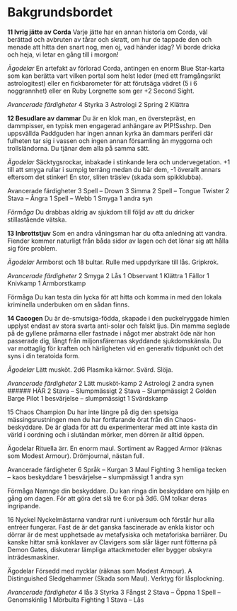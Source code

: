 # Bakgrundsbordet

**11 Ivrig jätte av Corda**
Varje jätte har en annan historia om Corda, väl berättad och avbruten av tårar och skratt, om hur de tappade den och menade att hitta den snart nog, men oj, vad händer idag? Vi borde dricka och heja, vi letar en gång till i morgon!

*Ägodelar*
En artefakt av förlorad Corda, antingen en enorm Blue Star-karta som kan berätta vart vilken portal som helst leder (med ett framgångsrikt astrologitest) eller en fickbarometer för att förutsäga vädret (5 i 6 noggrannhet) eller en Ruby Lorgnette som ger +2 Second Sight.

*Avancerade färdigheter*
4 Styrka
3 Astrologi
2 Spring
2 Klättra

**12 Besudlare av dammar**
Du är en klok man, en överstepräst, en dammpisser, en typisk men engagerad anhängare av P!P!Ssshrp. Den uppsvällda Paddguden har ingen annan kyrka än dammars periferi där fulheten tar sig i vassen och ingen annan församling än myggorna och trollsländorna. Du tjänar dem alla på samma sätt.

*Ägodelar*
Säcktygsrockar, inbakade i stinkande lera och undervegetation. +1 till att smyga rullar i sumpig terräng medan du bär dem, -1 överallt annars eftersom det stinker!
En stor, sliten träslev (skada som spikklubba).

Avancerade färdigheter
3 Spell – Drown
3 Simma
2 Spell – Tongue Twister
2 Stava – Ångra
1 Spell – Webb
1 Smyga
1 andra syn

*Förmåga*
Du drabbas aldrig av sjukdom till följd av att du dricker stillastående vätska.

**13 Inbrottstjuv**
Som en andra våningsman har du ofta anledning att vandra. Fiender kommer naturligt från båda sidor av lagen och det lönar sig att hålla sig före problem. 

*Ägodelar*
Armborst och 18 bultar.
Rulle med uppdyrkare till lås.
Gripkrok.

*Avancerade färdigheter*
2 Smyga
2 Lås
1 Observant
1 Klättra
1 Fällor
1 Knivkamp
1 Armborstkamp

Förmåga
Du kan testa din lycka för att hitta och komma in med den lokala kriminella underbuken om en sådan finns. 

**14 Cacogen**
Du är de-smutsiga-födda, skapade i den puckelryggade himlen upplyst endast av stora svarta anti-solar och falskt ljus. Din mamma seglade på de gyllene pråmarna eller fastnade i något mer abstrakt öde när hon passerade dig, långt från miljonsfärernas skyddande sjukdomskänsla. Du var mottaglig för kraften och härligheten vid en generativ tidpunkt och det syns i din teratoida form.

*Ägodelar*
Lätt musköt.
2d6 Plasmika kärnor.
Svärd.
Slöja.

*Avancerade färdigheter*
2 Lätt musköt-kamp
2 Astrologi
2 andra synen ###### HÄR
2 Stava – Slumpmässigt
2 Stava – Slumpmässigt
2 Golden Barge Pilot
1 besvärjelse – slumpmässigt
1 Svärdskamp

15 Chaos Champion
Du har inte längre på dig den spetsiga mässingsrustningen men du har fortfarande örat från din Chaos-beskyddare. De är glada för att du experimenterar med att inte kasta din värld i oordning och i slutändan mörker, men dörren är alltid öppen.

Ägodelar
Rituella ärr.
En enorm maul.
Sortiment av Ragged Armor (räknas som Modest Armour).
Drömjournal, nästan full.

Avancerade färdigheter
6 Språk – Kurgan
3 Maul Fighting
3 hemliga tecken – kaos beskyddare
1 besvärjelse – slumpmässigt
1 andra syn

Förmåga
Namnge din beskyddare. Du kan ringa din beskyddare om hjälp en gång om dagen. För att göra det slå tre 6:or på 3d6. GM tolkar deras ingripande.

16 Nyckel
Nyckelmästarna vandrar runt i universum och förstår hur alla entréer fungerar. Fast de är det
ganska fascinerade av enkla kistor och dörrar är de mest upphetsade av metafysiska och metaforiska barriärer. Du kanske hittar små konklaver av Clavigers som slår läger runt fötterna på Demon Gates, diskuterar lämpliga attackmetoder eller bygger obskyra inträdesmaskiner.

Ägodelar
Försedd med nycklar (räknas som Modest Armour).
A Distinguished Sledgehammer (Skada som Maul).
Verktyg för låsplockning.

*Avancerade färdigheter*
4 lås
3 Styrka
3 Fångst
2 Stava – Öppna
1 Spell – Genomskinlig
1 Mörbulta Fighting
1 Stava – Lås
